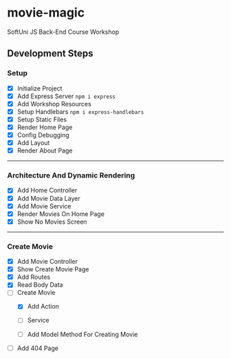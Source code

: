 # movie-magic
SoftUni JS Back-End Course Workshop

## Development Steps

### Setup
 - [x] Initialize Project
 - [x] Add Express Server `npm i express`
 - [x] Add Workshop Resources
 - [x] Setup Handlebars `npm i express-handlebars`
 - [x] Setup Static Files
 - [x] Render Home Page
 - [x] Config Debugging
 - [x] Add Layout
 - [x] Render About Page
---
### Architecture And Dynamic Rendering
 - [x] Add Home Controller
 - [x] Add Movie Data Layer
 - [x] Add Movie Service 
 - [x] Render Movies On Home Page
 - [x] Show No Movies Screen
---
### Create Movie
 - [x] Add Movie Controller
 - [x] Show Create Movie Page
 - [x] Add Routes
 - [x] Read Body Data
 - [ ] Create Movie
   - [x] Add Action
   - [ ] Service
   - [ ] Add Model Method For Creating Movie


 - [ ] Add 404 Page
